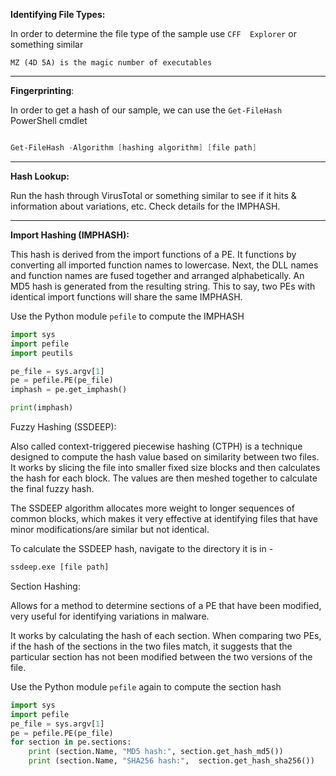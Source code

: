 
**Identifying File Types:** 

In order to determine the file type of the sample use  `CFF  Explorer` or something similar

	MZ (4D 5A) is the magic number of executables

-----------------------------------------

**Fingerprinting**: 

In order to get a hash of our sample, we can use the `Get-FileHash` PowerShell cmdlet

```powershell

Get-FileHash -Algorithm [hashing algorithm] [file path]
```

-----------------------------------------

**Hash Lookup:** 

Run the hash through VirusTotal or something similar to see if it hits & information about variations, etc. Check details for the IMPHASH.

-----------------------------------------

**Import Hashing (IMPHASH):** 

This hash is derived from the import functions of a PE. It functions by converting all imported function names to lowercase. Next, the DLL names and function names are fused together and arranged alphabetically. An MD5 hash is generated from the resulting string. This to say, two PEs with identical import functions will share the same IMPHASH. 

Use the Python module `pefile` to compute the IMPHASH

```python
import sys
import pefile
import peutils

pe_file = sys.argv[1]
pe = pefile.PE(pe_file)
imphash = pe.get_imphash()

print(imphash)
```


Fuzzy Hashing (SSDEEP): 

Also called context-triggered piecewise hashing (CTPH) is a technique designed to compute the hash value based on similarity between two files. It works by slicing the file into smaller fixed size blocks and then calculates the hash for each block. The values are then meshed together to calculate the final fuzzy hash. 

The SSDEEP algorithm allocates more weight to longer sequences of common blocks, which makes it very effective at identifying files that have minor modifications/are similar but not identical.

To calculate the SSDEEP hash, navigate to the directory it is in - 

```cmd
ssdeep.exe [file path]
```


Section Hashing: 

Allows for a method to determine sections of a PE that have been modified, very useful for identifying variations in malware. 

It works by calculating the hash of each section. When comparing two PEs, if the hash of the sections in the two files match, it suggests that the particular section has not been modified between the two versions of the file. 

Use the Python module `pefile` again to compute the section hash

```python
import sys
import pefile
pe_file = sys.argv[1]
pe = pefile.PE(pe_file)
for section in pe.sections:
	print (section.Name, "MD5 hash:", section.get_hash_md5())
	print (section.Name, "SHA256 hash:",  section.get_hash_sha256())
```


